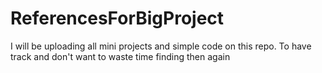 # ReferencesForBigProject
I will be uploading all mini projects and simple code on this repo.  To have track and don't want to waste time finding then again 
